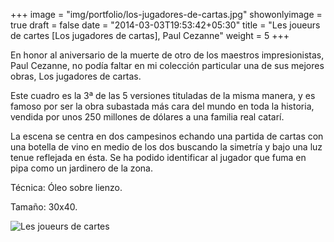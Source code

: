+++
image = "img/portfolio/los-jugadores-de-cartas.jpg"
showonlyimage = true
draft = false
date = "2014-03-03T19:53:42+05:30"
title = "Les joueurs de cartes [Los jugadores de cartas], Paul Cezanne"
weight = 5
+++

En honor al aniversario de la muerte de otro de los maestros impresionistas, Paul Cezanne, no podía faltar en mi colección particular una de sus mejores obras, Los jugadores de cartas.
<!--more-->

Este cuadro es la 3ª de las 5 versiones tituladas de la misma manera, y es famoso por ser la obra subastada más cara del mundo en toda la historia, vendida por unos 250 millones de dólares a una familia real catarí.

La escena se centra en dos campesinos echando una partida de cartas con una botella de vino en medio de los dos buscando la simetría y bajo una luz tenue reflejada en ésta. Se ha podido identificar al jugador que fuma en pipa como un jardinero de la zona.

Técnica: Óleo sobre lienzo.

Tamaño: 30x40.

![Les joueurs de cartes](/img/portfolio/los-jugadores-de-cartas.jpg)
